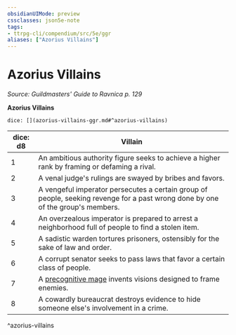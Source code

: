 ```yaml
---
obsidianUIMode: preview
cssclasses: json5e-note
tags:
- ttrpg-cli/compendium/src/5e/ggr
aliases: ["Azorius Villains"]
---
```

# Azorius Villains
*Source: Guildmasters' Guide to Ravnica p. 129* 

**Azorius Villains**

`dice: [](azorius-villains-ggr.md#^azorius-villains)`

| dice: d8 | Villain |
|----------|---------|
| 1 | An ambitious authority figure seeks to achieve a higher rank by framing or defaming a rival. |
| 2 | A venal judge's rulings are swayed by bribes and favors. |
| 3 | A vengeful imperator persecutes a certain group of people, seeking revenge for a past wrong done by one of the group's members. |
| 4 | An overzealous imperator is prepared to arrest a neighborhood full of people to find a stolen item. |
| 5 | A sadistic warden tortures prisoners, ostensibly for the sake of law and order. |
| 6 | A corrupt senator seeks to pass laws that favor a certain class of people. |
| 7 | A [precognitive mage](precognitive-mage-ggr.md) invents visions designed to frame enemies. |
| 8 | A cowardly bureaucrat destroys evidence to hide someone else's involvement in a crime. |
^azorius-villains